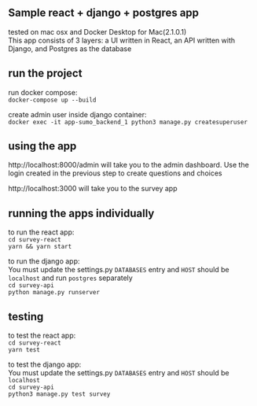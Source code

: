 ## Sample react + django + postgres app
tested on mac osx and Docker Desktop for Mac(2.1.0.1)  
This app consists of 3 layers: a UI written in React, an API written with Django, and Postgres as the database  

## run the project
run docker compose:  
`docker-compose up --build`  

create admin user inside django container:  
`docker exec -it app-sumo_backend_1 python3 manage.py createsuperuser`  

## using the app
http://localhost:8000/admin will take you to the admin dashboard. Use the login created in the previous step to create questions and choices  

http://localhost:3000 will take you to the survey app  

## running the apps individually
to run the react app:  
`cd survey-react`  
`yarn && yarn start`  

to run the django app:  
You must update the settings.py `DATABASES` entry and `HOST` should be `localhost` and run `postgres` separately  
`cd survey-api`  
`python manage.py runserver`  

## testing
to test the react app:  
`cd survey-react`  
`yarn test`  

to test the django app:  
You must update the settings.py `DATABASES` entry and `HOST` should be `localhost`  
`cd survey-api`  
`python3 manage.py test survey`  


